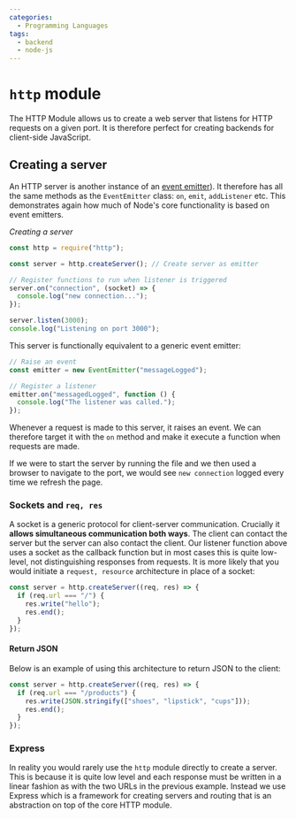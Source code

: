 ```yaml
---
categories:
  - Programming Languages
tags:
  - backend
  - node-js
---
```


# `http` module

The HTTP Module allows us to create a web server that listens for HTTP requests
on a given port. It is therefore perfect for creating backends for client-side
JavaScript.

## Creating a server

An HTTP server is another instance of an
[event emitter](/Programming_Languages/NodeJS/Modules/Core/events.md)). It
therefore has all the same methods as the `EventEmitter` class: `on`, `emit`,
`addListener` etc. This demonstrates again how much of Node's core functionality
is based on event emitters.

_Creating a server_

```js
const http = require("http");

const server = http.createServer(); // Create server as emitter

// Register functions to run when listener is triggered
server.on("connection", (socket) => {
  console.log("new connection...");
});

server.listen(3000);
console.log("Listening on port 3000");
```

This server is functionally equivalent to a generic event emitter:

```js
// Raise an event
const emitter = new EventEmitter("messageLogged");

// Register a listener
emitter.on("messagedLogged", function () {
  console.log("The listener was called.");
});
```

Whenever a request is made to this server, it raises an event. We can therefore
target it with the `on` method and make it execute a function when requests are
made.

If we were to start the server by running the file and we then used a browser to
navigate to the port, we would see `new connection` logged every time we refresh
the page.

### Sockets and `req, res`

A socket is a generic protocol for client-server communication. Crucially it
**allows simultaneous communication both ways**. The client can contact the
server but the server can also contact the client. Our listener function above
uses a socket as the callback function but in most cases this is quite
low-level, not distinguishing responses from requests. It is more likely that
you would initiate a `request, resource` architecture in place of a socket:

```js
const server = http.createServer((req, res) => {
  if (req.url === "/") {
    res.write("hello");
    res.end();
  }
});
```

#### Return JSON

Below is an example of using this architecture to return JSON to the client:

```js
const server = http.createServer((req, res) => {
  if (req.url === "/products") {
    res.write(JSON.stringify(["shoes", "lipstick", "cups"]));
    res.end();
  }
});
```

### Express

In reality you would rarely use the `http` module directly to create a server.
This is because it is quite low level and each response must be written in a
linear fashion as with the two URLs in the previous example. Instead we use
Express which is a framework for creating servers and routing that is an
abstraction on top of the core HTTP module.
